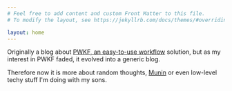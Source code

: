 ```yaml
---
# Feel free to add content and custom Front Matter to this file.
# To modify the layout, see https://jekyllrb.com/docs/themes/#overriding-theme-defaults

layout: home
---
```


Originally a blog about
[PWKF, an easy-to-use workflow](post/2008/01/05/A-Little-History-of-PWKF)
solution, but as my interest in PWKF faded, it evolved into a generic blog.

Therefore now it is more about random thoughts,
[Munin](https://munin-monitoring.org/) or even low-level techy stuff I'm doing
with my sons.
